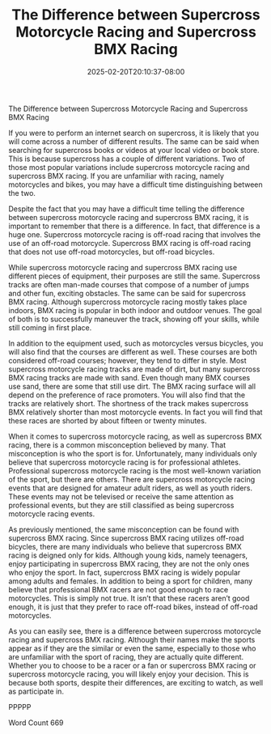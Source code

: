 ﻿---
title: "The Difference between Supercross Motorcycle Racing and Supercross BMX Racing"
date: 2025-02-20T20:10:37-08:00
description: "Supercross Racing Tips for Web Success"
featured_image: "/images/Supercross Racing.jpg"
tags: ["Supercross Racing"]
---

The Difference between Supercross Motorcycle Racing and Supercross BMX Racing

If you were to perform an internet search on supercross, it is likely that you will come across a number of different results. The same can be said when searching for supercross books or videos at your local video or book store.  This is because supercross has a couple of different variations. Two of those most popular variations include supercross motorcycle racing and supercross BMX racing. If you are unfamiliar with racing, namely motorcycles and bikes, you may have a difficult time distinguishing between the two.

Despite the fact that you may have a difficult time telling the difference between supercross motorcycle racing and supercross BMX racing, it is important to remember that there is a difference.  In fact, that difference is a huge one. Supercross motorcycle racing is off-road racing that involves the use of an off-road motorcycle.  Supercross BMX racing is off-road racing that does not use off-road motorcycles, but off-road bicycles.

While supercross motorcycle racing and supercross BMX racing use different pieces of equipment, their purposes are still the same.  Supercross tracks are often man-made courses that compose of a number of jumps and other fun, exciting obstacles.  The same can be said for supercross BMX racing.  Although supercross motorcycle racing mostly takes place indoors, BMX racing is popular in both indoor and outdoor venues.  The goal of both is to successfully maneuver the track, showing off your skills, while still coming in first place.  

In addition to the equipment used, such as motorcycles versus bicycles, you will also find that the courses are different as well. These courses are both considered off-road courses; however, they tend to differ in style.  Most supercross motorcycle racing tracks are made of dirt, but many supercross BMX racing tracks are made with sand. Even though many BMX courses use sand, there are some that still use dirt. The BMX racing surface will all depend on the preference of race promoters.  You will also find that the tracks are relatively short.  The shortness of the track makes supercross BMX relatively shorter than most motorcycle events.  In fact you will find that these races are shorted by about fifteen or twenty minutes.  

When it comes to supercross motorcycle racing, as well as supercross BMX racing, there is a common misconception believed by many. That misconception is who the sport is for.  Unfortunately, many individuals only believe that supercross motorcycle racing is for professional athletes.  Professional supercross motorcycle racing is the most well-known variation of the sport, but there are others. There are supercross motorcycle racing events that are designed for amateur adult riders, as well as youth riders. These events may not be televised or receive the same attention as professional events, but they are still classified as being supercross motorcycle racing events.

As previously mentioned, the same misconception can be found with supercross BMX racing.  Since supercross BMX racing utilizes off-road bicycles, there are many individuals who believe that supercross BMX racing is deigned only for kids.  Although young kids, namely teenagers, enjoy participating in supercross BMX racing, they are not the only ones who enjoy the sport. In fact, supercross BMX racing is widely popular among adults and females. In addition to being a sport for children, many believe that professional BMX racers are not good enough to race motorcycles. This is simply not true.  It isn’t that these racers aren’t good enough, it is just that they prefer to race off-road bikes, instead of off-road motorcycles.  

As you can easily see, there is a difference between supercross motorcycle racing and supercross BMX racing. Although their names make the sports appear as if they are the similar or even the same, especially to those who are unfamiliar with the sport of racing, they are actually quite different.  Whether you to choose to be a racer or a fan or supercross BMX racing or supercross motorcycle racing, you will likely enjoy your decision. This is because both sports, despite their differences, are exciting to watch, as well as participate in.

PPPPP

Word Count 669

